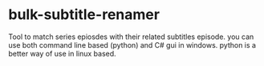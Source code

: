 # bulk-subtitle-renamer
Tool to match series epiosdes with their related subtitles episode.
you can use both command line based (python) and C# gui in windows.
python is a better way of use in linux based.
